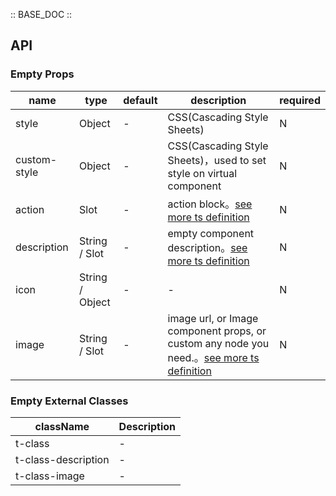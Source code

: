 :: BASE_DOC ::

## API

### Empty Props

name | type | default | description | required
-- | -- | -- | -- | --
style | Object | - | CSS(Cascading Style Sheets) | N
custom-style | Object | - | CSS(Cascading Style Sheets)，used to set style on virtual component | N
action | Slot | - | action block。[see more ts definition](https://github.com/Tencent/tdesign-miniprogram/blob/develop/src/common/common.ts) | N
description | String / Slot | - | empty component description。[see more ts definition](https://github.com/Tencent/tdesign-miniprogram/blob/develop/src/common/common.ts) | N
icon | String / Object | - | \- | N
image | String / Slot | - | image url, or Image component props, or custom any node you need.。[see more ts definition](https://github.com/Tencent/tdesign-miniprogram/blob/develop/src/common/common.ts) | N

### Empty External Classes

className | Description
-- | --
t-class | \-
t-class-description | \-
t-class-image | \-
